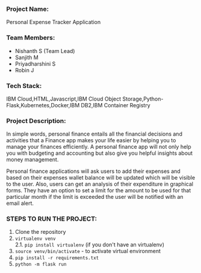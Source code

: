 ### Project Name:

Personal Expense Tracker Application

### Team Members:

- Nishanth S (Team Lead)
- Sanjith M
- Priyadharshini S
- Robin J

### Tech Stack:

IBM Cloud,HTML,Javascript,IBM Cloud Object Storage,Python-Flask,Kubernetes,Docker,IBM DB2,IBM Container Registry

### Project Description:

In simple words, personal finance entails all the financial decisions and activities that a Finance app makes your life easier by helping you to manage your finances efficiently. A personal finance app will not only help you with budgeting and accounting but also give you helpful insights about money management.

Personal finance applications will ask users to add their expenses and based on their expenses wallet balance will be updated which will be visible to the user. Also, users can get an analysis of their expenditure in graphical forms. They have an option to set a limit for the amount to be used for that particular month if the limit is exceeded the user will be notified with an email alert.

### STEPS TO RUN THE PROJECT:

1. Clone the repository
2. ```virtualenv venv```
   <br>2.1. ```pip install virtualenv``` (if you don't have an virtualenv)
3. ```source venv/bin/activate``` - to activate virtual environment
4. ```pip install -r requirements.txt```
5. ```python -m flask run```
